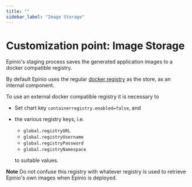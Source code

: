 ```yaml
---
title: ""
sidebar_label: "Image Storage"
---
```


<head>
  <link rel="canonical" href="https://docs.epinio.io/references/customization/images"/>
</head>

# Customization point: Image Storage

Epinio's staging process saves the generated application images to a docker compatible
registry.

By default Epinio uses the regular [docker registry](https://docs.docker.com/registry/) as
the store, as an internal component.

To use an external docker compatible registry it is necessary to

  - Set chart key `containerregistry.enabled=false`, and
  - the various registry keys, i.e.

      - `global.registryURL`
      - `global.registryUsername`
      - `global.registryPassword`
      - `global.registryNamespace`

    to suitable values.

__Note__ Do not confuse this registry with whatever registry is used to retrieve Epinio's
own images when Epinio is deployed.

